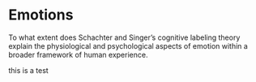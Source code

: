 Emotions
========

To what extent does Schachter and Singer’s cognitive labeling theory explain the physiological and psychological aspects of emotion within a broader framework of human experience.

this is a test